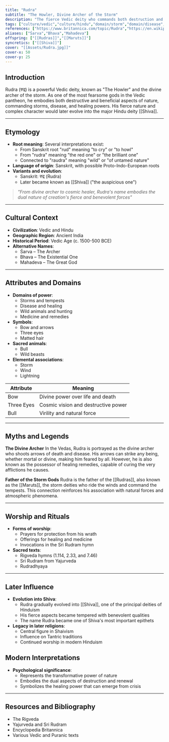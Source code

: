 ```yaml
---
title: "Rudra"
subtitle: "The Howler, Divine Archer of the Storm"
description: "The fierce Vedic deity who commands both destruction and healing, whose arrows bring disease and whose mercy brings remedies"
tags: ["culture/vedic","culture/hindu","domain/storm","domain/disease","domain/healing","domain/hunt","trait/archer","trait/male","trait/deity","motif/A282"]
references: ["https://www.britannica.com/topic/Rudra","https://en.wikipedia.org/wiki/Rudra","https://www.newworldencyclopedia.org/entry/Rudra"]
aliases: ["Śarva","Bhava","Mahadeva"]
offspring: ["[[Rudras]]","[[Maruts]]"]
syncretics: ["[[Shiva]]"]
cover: "[[Assets/Rudra.jpg]]"
cover-x: 50
cover-y: 25
---
```

## Introduction
Rudra (रुद्र) is a powerful Vedic deity, known as "The Howler" and the divine archer of the storm. As one of the most fearsome gods in the Vedic pantheon, he embodies both destructive and beneficial aspects of nature, commanding storms, disease, and healing powers. His fierce nature and complex character would later evolve into the major Hindu deity [[Shiva]].

---

## Etymology

- **Root meaning**: Several interpretations exist:
  - From Sanskrit root "rud" meaning "to cry" or "to howl"
  - From "rudra" meaning "the red one" or "the brilliant one"
  - Connected to "raudra" meaning "wild" or "of untamed nature"
- **Language of origin**: Sanskrit, with possible Proto-Indo-European roots
- **Variants and evolution**: 
  - Sanskrit: रुद्र (Rudra)
  - Later became known as [[Shiva]] ("the auspicious one")

> _"From divine archer to cosmic healer, Rudra's name embodies the dual nature of creation's fierce and benevolent forces"_

---

## Cultural Context

- **Civilization**: Vedic and Hindu
- **Geographic Region**: Ancient India
- **Historical Period**: Vedic Age (c. 1500-500 BCE)
- **Alternative Names**:
  - Śarva – The Archer
  - Bhava – The Existential One
  - Mahadeva – The Great God

---

## Attributes and Domains

- **Domains of power**: 
  - Storms and tempests
  - Disease and healing
  - Wild animals and hunting
  - Medicine and remedies
- **Symbols**: 
  - Bow and arrows
  - Three eyes
  - Matted hair
- **Sacred animals**: 
  - Bull
  - Wild beasts
- **Elemental associations**: 
  - Storm
  - Wind
  - Lightning

| Attribute | Meaning |
|-----------|----------|
| Bow | Divine power over life and death |
| Three Eyes | Cosmic vision and destructive power |
| Bull | Virility and natural force |

---

## Myths and Legends

**The Divine Archer**
In the Vedas, Rudra is portrayed as the divine archer who shoots arrows of death and disease. His arrows can strike any being, whether mortal or divine, making him feared by all. However, he is also known as the possessor of healing remedies, capable of curing the very afflictions he causes.

**Father of the Storm Gods**
Rudra is the father of the [[Rudras]], also known as the [[Maruts]], the storm deities who ride the winds and command the tempests. This connection reinforces his association with natural forces and atmospheric phenomena.

---

## Worship and Rituals

- **Forms of worship**: 
  - Prayers for protection from his wrath
  - Offerings for healing and medicine
  - Invocations in the Sri Rudram hymn
- **Sacred texts**: 
  - Rigveda hymns (1.114, 2.33, and 7.46)
  - Sri Rudram from Yajurveda
  - Rudradhyaya

---

## Later Influence

- **Evolution into Shiva**: 
  - Rudra gradually evolved into [[Shiva]], one of the principal deities of Hinduism
  - His fierce aspects became tempered with benevolent qualities
  - The name Rudra became one of Shiva's most important epithets
- **Legacy in later religions**:
  - Central figure in Shaivism
  - Influence on Tantric traditions
  - Continued worship in modern Hinduism

## Modern Interpretations

- **Psychological significance**: 
  - Represents the transformative power of nature
  - Embodies the dual aspects of destruction and renewal
  - Symbolizes the healing power that can emerge from crisis

---

## Resources and Bibliography

- The Rigveda
- Yajurveda and Sri Rudram
- Encyclopedia Britannica
- Various Vedic and Puranic texts